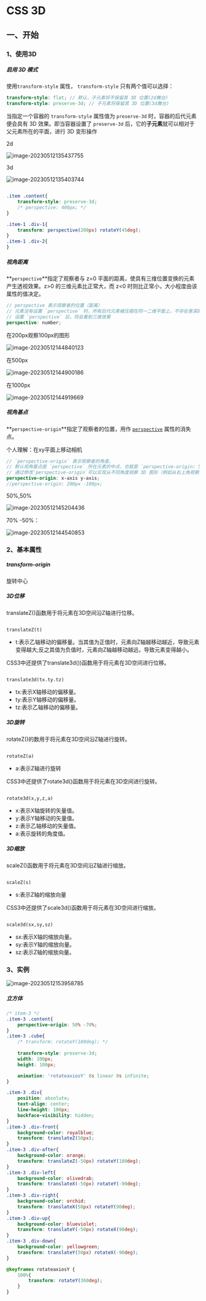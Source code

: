 # CSS 3D

## 一、开始

### 1、使用3D

##### 启用 3D 模式

使用`transform-style` 属性， `transform-style` 只有两个值可以选择：

```scss
transform-style: flat; // 默认，子元素将不保留其 3D 位置(2d舞台)
transform-style: preserve-3d; // 子元素将保留其 3D 位置(3d舞台)
```

当指定一个容器的 `transform-style` 属性值为 `preserve-3d` 时，容器的后代元素便会具有 3D 效果。即当容器设置了 `preserve-3d` 后，它的**子元素**就可以相对于父元素所在的平面，进行 3D 变形操作

2d

![image-20230512135437755](css3d.assets/image-20230512135437755.png)

3d

![image-20230512135403744](css3d.assets/image-20230512135403744.png)

```scss

.item .content{
    transform-style: preserve-3d;
    /* perspective: 400px; */
}

.item-1 .div-1{
    transform: perspective(200px) rotateY(45deg);
}
.item-1 .div-2{
}
```

##### 视角距离

 **`perspective`**指定了观察者与 z=0 平面的距离，使具有三维位置变换的元素产生透视效果。z>0 的三维元素比正常大，而 z<0 时则比正常小，大小程度由该属性的值决定。

```scss
// perspective 表示观察者的位置（距离）
// 元素没有设置 `perspective` 时，所有后代元素被压缩在同一二维平面上，不存在景深的效果
// 设置 `perspective` 后，将会看到三维效果
perspective: number;
```

在200px观察100px的图形

![image-20230512144840123](css3d.assets/image-20230512144840123.png)

在500px

![image-20230512144900186](css3d.assets/image-20230512144900186.png)

在1000px

![image-20230512144919669](css3d.assets/image-20230512144919669.png)

##### 视角基点

**`perspective-origin`**指定了观察者的位置，用作 [`perspective`](https://developer.mozilla.org/zh-CN/docs/Web/CSS/perspective) 属性的消失点。

个人理解：在xy平面上移动相机



```scss
// `perspective-origin` 表示观察者的角度。
// 默认视角基点是 `perspective` 所在元素的中点，也就是 `perspective-origin: 50% 50%`
// 通过修改`perspective-origin`可以实现从不同角度观察 3D 图形（例如从右上角观察）
perspective-origin: x-axis y-axis;
//perspective-origin: 200px -100px;
```

50%,50%

![image-20230512145204436](css3d.assets/image-20230512145204436.png)

70% -50%：

![image-20230512144540853](css3d.assets/image-20230512144540853.png)

### 2、基本属性

##### transform-origin

旋转中心

##### 3D位移

translateZ()函数用于将元素在3D空间沿Z轴进行位移。

```

translateZ(t)
```

- t:表示乙轴移动的偏移量。当其值为正值时，元素向Z轴越移动越近，导致元素变得越大;反之其值为负值时，元素向Z轴越移动越远，导致元素变得越小。

CSS3中还提供了translate3d())函数用于将元素在3D空间进行位移。

```

translate3d(tx.ty.tz)
```

- tx:表示X轴移动的偏移量。
- ty:表示Y轴移动的偏移量。
- tz:表示乙轴移动的偏移量。

##### 3D旋转

rotateZ()的数用于将元素在3D空间沿Z轴进行旋转。

```

rotateZ(a)
```

- a:表示Z轴进行旋转

CSS3中还提供了rotate3d()函数用于将元素在3D空间进行旋转。

```

rotate3d(x,y,z,a)
```

- x:表示X轴旋转的矢量值。
- y:表示Y轴移动的矢量值。
- z:表示乙轴移动的矢量值。
- a:表示旋转的角度值。



##### 3D缩放

scaleZ()函数用于将元素在3D空间沿Z轴进行缩放。

```

scaleZ(s)
```

- s:表示Z轴的缩放向量

CSS3中还提供了scale3d()函数用于将元素在3D空间进行缩放。

```

scale3d(sx,sy,sz)
```

- sx:表示X轴的缩放向量。
- sy:表示Y轴的缩放向量。
- sz:表示Z轴的缩放向量。





### 3、实例

![image-20230512153958785](css3d.assets/image-20230512153958785.png)

##### 立方体

```scss
/* item-3 */
.item-3 .content{
    perspective-origin: 50% -70%;
}
.item-3 .cube{
    /* transform: rotateY(180deg); */
    
    transform-style: preserve-3d;
    width: 100px;
    height: 100px;

    animation: 'rotateaxiosY' 8s linear 0s infinite;
}

.item-3 .div{
    position: absolute;
    text-align: center;
    line-height: 100px;
    backface-visibility: hidden;
}
.item-3 .div-front{
    background-color: royalblue;
    transform: translateZ(50px);
}
.item-3 .div-after{
    background-color: orange;
    transform: translateZ(-50px) rotateY(180deg);
}
.item-3 .div-left{
    background-color: olivedrab;
    transform: translateX(-50px) rotateY(-90deg);
}
.item-3 .div-right{
    background-color: orchid;
    transform: translateX(50px) rotateY(90deg);
}
.item-3 .div-up{
    background-color: blueviolet;
    transform: translateY(-50px) rotateX(90deg);
}
.item-3 .div-down{
    background-color: yellowgreen;
    transform: translateY(50px) rotateX(-90deg);
}

@keyframes rotateaxiosY {
    100%{
        transform: rotateY(360deg);
    }
}
```

